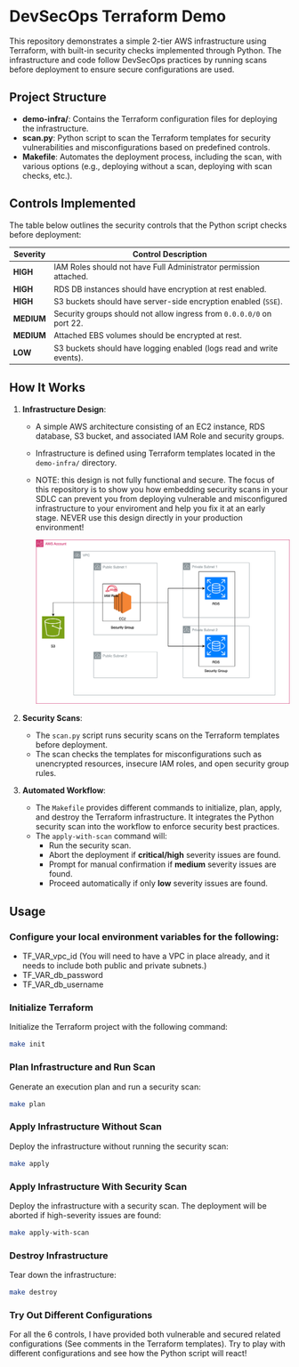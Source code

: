 # DevSecOps Terraform Demo

This repository demonstrates a simple 2-tier AWS infrastructure using Terraform, with built-in security checks implemented through Python. The infrastructure and code follow DevSecOps practices by running scans before deployment to ensure secure configurations are used.

## Project Structure

- **demo-infra/**: Contains the Terraform configuration files for deploying the infrastructure.
- **scan.py**: Python script to scan the Terraform templates for security vulnerabilities and misconfigurations based on predefined controls.
- **Makefile**: Automates the deployment process, including the scan, with various options (e.g., deploying without a scan, deploying with scan checks, etc.).

## Controls Implemented

The table below outlines the security controls that the Python script checks before deployment:

| Severity   | Control Description                                                   |
| ---------- | --------------------------------------------------------------------- |
| **HIGH**   | IAM Roles should not have Full Administrator permission attached.     |
| **HIGH**   | RDS DB instances should have encryption at rest enabled.              |
| **HIGH**   | S3 buckets should have server-side encryption enabled (`SSE`).        |
| **MEDIUM** | Security groups should not allow ingress from `0.0.0.0/0` on port 22. |
| **MEDIUM** | Attached EBS volumes should be encrypted at rest.                     |
| **LOW**    | S3 buckets should have logging enabled (logs read and write events).  |

## How It Works

1. **Infrastructure Design**:

   - A simple AWS architecture consisting of an EC2 instance, RDS database, S3 bucket, and associated IAM Role and security groups.
   - Infrastructure is defined using Terraform templates located in the `demo-infra/` directory.
   - NOTE: this design is not fully functional and secure. The focus of this repository is to show you how embedding security scans in your SDLC can prevent you from deploying vulnerable and misconfigured infrastructure to your enviroment and help you fix it at an early stage. NEVER use this design directly in your production environment!

     ![DevSecOps Demo Infra](devsecops-demo.drawio.svg)

2. **Security Scans**:

   - The `scan.py` script runs security scans on the Terraform templates before deployment.
   - The scan checks the templates for misconfigurations such as unencrypted resources, insecure IAM roles, and open security group rules.

3. **Automated Workflow**:
   - The `Makefile` provides different commands to initialize, plan, apply, and destroy the Terraform infrastructure. It integrates the Python security scan into the workflow to enforce security best practices.
   - The `apply-with-scan` command will:
     - Run the security scan.
     - Abort the deployment if **critical/high** severity issues are found.
     - Prompt for manual confirmation if **medium** severity issues are found.
     - Proceed automatically if only **low** severity issues are found.

## Usage

### Configure your local environment variables for the following:

   - TF_VAR_vpc_id (You will need to have a VPC in place already, and it needs to include both public and private subnets.)
   - TF_VAR_db_password
   - TF_VAR_db_username

### Initialize Terraform

Initialize the Terraform project with the following command:

```bash
make init
```

### Plan Infrastructure and Run Scan

Generate an execution plan and run a security scan:

```bash
make plan
```

### Apply Infrastructure Without Scan

Deploy the infrastructure without running the security scan:

```bash
make apply
```

### Apply Infrastructure With Security Scan

Deploy the infrastructure with a security scan. The deployment will be aborted if high-severity issues are found:

```bash
make apply-with-scan
```

### Destroy Infrastructure

Tear down the infrastructure:

```bash
make destroy
```

### Try Out Different Configurations

For all the 6 controls, I have provided both vulnerable and secured related configurations (See comments in the Terraform templates). Try to play with different configurations and see how the Python script will react!